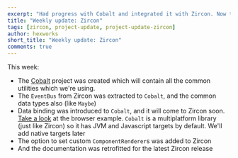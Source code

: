 ```yaml
---
excerpt: "Had progress with Cobalt and integrated it with Zircon. Now the EventBus is no longer part of Zircon."
title: "Weekly update: Zircon"
tags: [zircon, project-update, project-update-zircon]
author: hexworks
short_title: "Weekly update: Zircon"
comments: true
---
```


This week:

- The [Cobalt](https://github.com/cobalt/cobalt) project was created which will contain all the
  common utilities which we're using.
- The `EventBus` from Zircon was extracted to `Cobalt`, and the common data types also (like `Maybe`)
- Data binding was introduced to `Cobalt`, and it will come to Zircon soon. [Take a look](https://cdn.discordapp.com/attachments/505798786623340555/508031403351343105/databinding.gif) at the
  browser example. `Cobalt` is a multiplatform library (just like Zircon) so it has JVM and Javascript
  targets by default. We'll add native targets later
- The option to set custom `ComponentRenderer`s was added to Zircon
- And the documentation was retrofitted for the latest Zircon release
